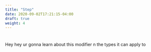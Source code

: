 ```yaml
---
title: "Step"
date: 2020-09-02T17:21:15-04:00
draft: true
weight: 4
---
```

#

Hey hey ur gonna learn about this modifier n the types it can apply to